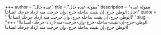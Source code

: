 +++
author = "عبده خال"
title = "مقولة عبده خال"
description = "مقولة عبده خال: الوطن جرح، إن بقيت بداخله جرح، وإن خرجت منه ازداد جرحك اتساعاً!"
quote = '''الوطن جرح، إن بقيت بداخله جرح، وإن خرجت منه ازداد جرحك اتساعاً!'''
slug = "الوطن-جرح-إن-بقيت-بداخله-جرح-وإن-خرجت-منه-ازداد-جرحك-اتساعاً!"
+++
الوطن جرح، إن بقيت بداخله جرح، وإن خرجت منه ازداد جرحك اتساعاً!
